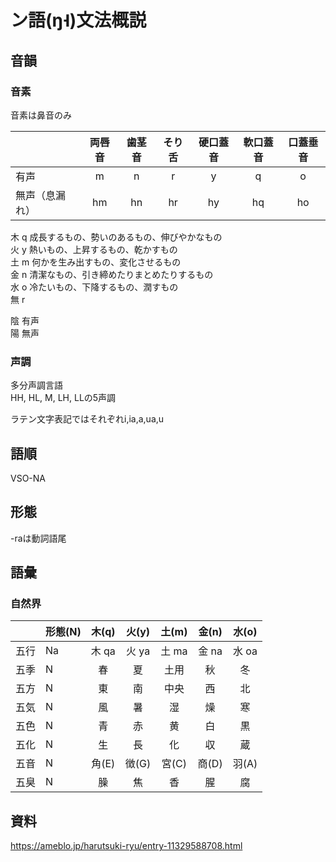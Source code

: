# ン語(ŋ˧)文法概説  
  
## 音韻  
### 音素
音素は鼻音のみ  
  
||両唇音|歯茎音|そり舌|硬口蓋音|軟口蓋音|口蓋垂音|  
|--|:--:|:--:|:--:|:--:|:--:|:--:|  
|有声|m|n|r|y|q|o|  
|無声（息漏れ）|hm|hn|hr|hy|hq|ho|  
  
木 q 成長するもの、勢いのあるもの、伸びやかなもの  
火 y 熱いもの、上昇するもの、乾かすもの  
土 m 何かを生み出すもの、変化させるもの  
金 n 清潔なもの、引き締めたりまとめたりするもの  
水 o 冷たいもの、下降するもの、潤すもの  
無 r
  
陰 有声  
陽 無声  

### 声調
多分声調言語  
HH, HL, M, LH, LLの5声調  
  
ラテン文字表記ではそれぞれi,ia,a,ua,u  
  
## 語順  
VSO-NA  
  
## 形態
-raは動詞語尾  
  
## 語彙
  
### 自然界
| |形態(N)|木(q)|火(y)|土(m)|金(n)|水(o)|  
|--|--|:--:|:--:|:--:|:--:|:--:|  
|五行|Na|木 qa|火 ya|土 ma|金 na|水 oa|  
|五季|N|春|夏|土用|秋|冬|  
|五方|N|東|南|中央|西|北|
|五気|N|風|暑|湿|燥|寒|
|五色|N|青|赤|黄|白|黒|
|五化|N|生|長|化|収|蔵|
|五音|N|角(E)|徴(G)|宮(C)|商(D)|羽(A)|
|五臭|N|臊|焦|香|腥|腐|
  
## 資料
https://ameblo.jp/harutsuki-ryu/entry-11329588708.html

